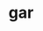 ---
category: 3-letters
denotation: null
name: gar
reference_link: https://www.etymonline.com/word/gar
root_language: null
root_name: null
title: gar
type: free
word_sums:
- respelling: gar
  sum: 'Gar + '
---